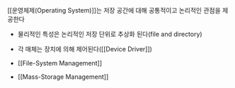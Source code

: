 [[운영체제(Operating System)]]는 저장 공간에 대해 공통적이고 논리적인 관점을 제공한다
+ 물리적인 특성은 논리적인 저장 단위로 추상화 된다(file and directory)
+ 각 매체는 장치에 의해 제어된다([[Device Driver]])


+ [[File-System Management]]
+ [[Mass-Storage Management]]